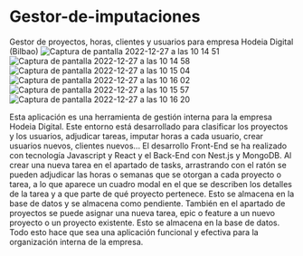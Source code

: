 # Gestor-de-imputaciones
Gestor de proyectos, horas, clientes y usuarios para empresa Hodeia Digital (Bilbao)
![Captura de pantalla 2022-12-27 a las 10 14 51](https://user-images.githubusercontent.com/113461287/209643516-48658a3e-3f5f-42f0-a239-42658e82a838.png)
![Captura de pantalla 2022-12-27 a las 10 14 58](https://user-images.githubusercontent.com/113461287/209643520-43723f47-eeeb-41f5-98b0-67878b381f1e.png)
![Captura de pantalla 2022-12-27 a las 10 15 04](https://user-images.githubusercontent.com/113461287/209643523-566f10f8-aa9f-4f66-a959-c13923ec3a47.png)
![Captura de pantalla 2022-12-27 a las 10 16 02](https://user-images.githubusercontent.com/113461287/209643798-f9901226-3aba-457d-942f-a6b31dc2c16d.png)
![Captura de pantalla 2022-12-27 a las 10 15 57](https://user-images.githubusercontent.com/113461287/209643655-34e641f0-e70d-437f-af59-9d633c663a12.png)
![Captura de pantalla 2022-12-27 a las 10 16 20](https://user-images.githubusercontent.com/113461287/209643544-6fac88e6-188c-46e5-a030-9da0ac49fd57.png)

Esta aplicación es una herramienta de gestión interna para la empresa Hodeia Digital. Este entorno está desarrollado para clasificar los proyectos y los usuarios, adjudicar tareas, imputar horas a cada usuario, crear usuarios nuevos, clientes nuevos... El desarrollo Front-End se ha realizado con tecnología Javascript y React y el Back-End con Nest.js y MongoDB. 
Al crear una nueva tarea en el apartado de tasks, arrastrando con el ratón se pueden adjudicar las horas o semanas que se otorgan a cada proyecto o tarea, a lo que aparece un cuadro modal en el que se describen los detalles de la tarea y a que parte de qué proyecto pertenece. Esto se almacena en la base de datos y se almacena como pendiente.
También en el apartado de proyectos se puede asignar una nueva tarea, epic o feature a un nuevo proyecto o un proyecto existente. Esto se almacena en la base de datos.
Todo esto hace que sea una aplicación funcional y efectiva para la organización interna de la empresa.
